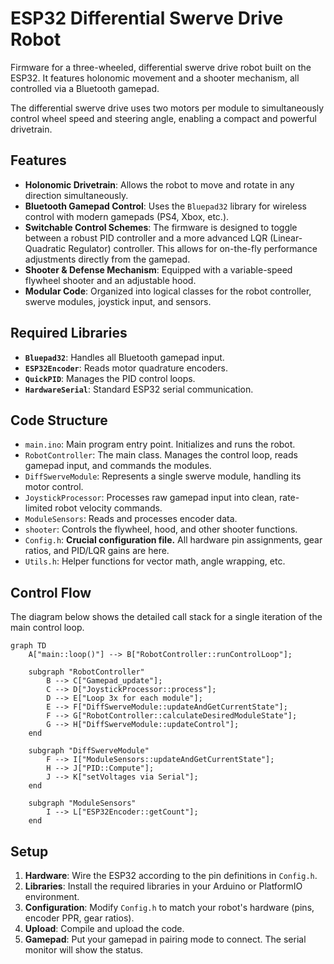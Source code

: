 # ESP32 Differential Swerve Drive Robot

Firmware for a three-wheeled, differential swerve drive robot built on the ESP32. It features holonomic movement and a shooter mechanism, all controlled via a Bluetooth gamepad.

The differential swerve drive uses two motors per module to simultaneously control wheel speed and steering angle, enabling a compact and powerful drivetrain.

## Features

*   **Holonomic Drivetrain**: Allows the robot to move and rotate in any direction simultaneously.
*   **Bluetooth Gamepad Control**: Uses the `Bluepad32` library for wireless control with modern gamepads (PS4, Xbox, etc.).
*   **Switchable Control Schemes**: The firmware is designed to toggle between a robust PID controller and a more advanced LQR (Linear-Quadratic Regulator) controller. This allows for on-the-fly performance adjustments directly from the gamepad.
*   **Shooter & Defense Mechanism**: Equipped with a variable-speed flywheel shooter and an adjustable hood.
*   **Modular Code**: Organized into logical classes for the robot controller, swerve modules, joystick input, and sensors.

## Required Libraries

*   **`Bluepad32`**: Handles all Bluetooth gamepad input.
*   **`ESP32Encoder`**: Reads motor quadrature encoders.
*   **`QuickPID`**: Manages the PID control loops.
*   **`HardwareSerial`**: Standard ESP32 serial communication.

## Code Structure

*   `main.ino`: Main program entry point. Initializes and runs the robot.
*   `RobotController`: The main class. Manages the control loop, reads gamepad input, and commands the modules.
*   `DiffSwerveModule`: Represents a single swerve module, handling its motor control.
*   `JoystickProcessor`: Processes raw gamepad input into clean, rate-limited robot velocity commands.
*   `ModuleSensors`: Reads and processes encoder data.
*   `shooter`: Controls the flywheel, hood, and other shooter functions.
*   `Config.h`: **Crucial configuration file.** All hardware pin assignments, gear ratios, and PID/LQR gains are here.
*   `Utils.h`: Helper functions for vector math, angle wrapping, etc.

## Control Flow

The diagram below shows the detailed call stack for a single iteration of the main control loop.

```mermaid
graph TD
    A["main::loop()"] --> B["RobotController::runControlLoop"];

    subgraph "RobotController"
        B --> C["Gamepad_update"];
        C --> D["JoystickProcessor::process"];
        D --> E["Loop 3x for each module"];
        E --> F["DiffSwerveModule::updateAndGetCurrentState"];
        F --> G["RobotController::calculateDesiredModuleState"];
        G --> H["DiffSwerveModule::updateControl"];
    end

    subgraph "DiffSwerveModule"
        F --> I["ModuleSensors::updateAndGetCurrentState"];
        H --> J["PID::Compute"];
        J --> K["setVoltages via Serial"];
    end

    subgraph "ModuleSensors"
        I --> L["ESP32Encoder::getCount"];
    end
```

## Setup

1.  **Hardware**: Wire the ESP32 according to the pin definitions in `Config.h`.
2.  **Libraries**: Install the required libraries in your Arduino or PlatformIO environment.
3.  **Configuration**: Modify `Config.h` to match your robot's hardware (pins, encoder PPR, gear ratios).
4.  **Upload**: Compile and upload the code.
5.  **Gamepad**: Put your gamepad in pairing mode to connect. The serial monitor will show the status.